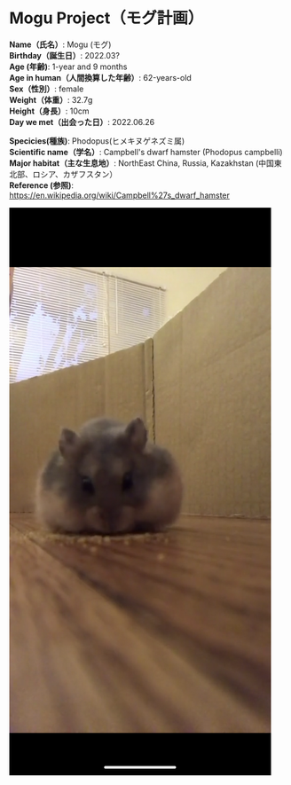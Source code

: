 # Mogu Project（モグ計画）

  <b>Name（氏名）</b>: Mogu (モグ)<br/>
  <b>Birthday（誕生日）</b>: 2022.03?<br/>
  <b>Age (年齢)</b>: 1-year and 9 months<br/>
  <b>Age in human（人間換算した年齢）</b>: 62-years-old<br/>
  <b>Sex（性別）</b>: female<br/>
  <b>Weight（体重）</b>: 32.7g<br/>
  <b>Height（身長）</b>: 10cm<br/>
  <b>Day we met（出会った日）</b>: 2022.06.26<br/>

  <b>Specicies(種族)</b>: Phodopus(ヒメキヌゲネズミ属)<br/>
  <b>Scientific name（学名）</b>: Campbell's dwarf hamster (Phodopus campbelli) <br/>
  <b>Major habitat（主な生息地）</b>: NorthEast China, Russia, Kazakhstan (中国東北部、ロシア、カザフスタン）<br/>
  <b>Reference (参照)</b>: https://en.wikipedia.org/wiki/Campbell%27s_dwarf_hamster<br/>




![Alt text](/Images/Screenshot_20231223-120154.png?raw=true "Optional Title")

